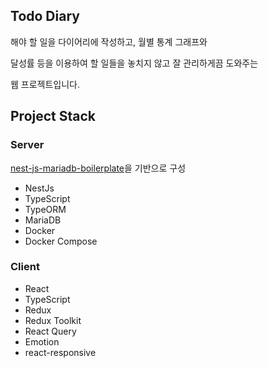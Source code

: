 ## Todo Diary

해야 할 일을 다이어리에 작성하고, 월별 통계 그래프와

달성률 등을 이용하여 할 일들을 놓치지 않고 잘 관리하게끔 도와주는

웹 프로젝트입니다.

## Project Stack

### Server

[nest-js-mariadb-boilerplate](https://github.com/KimBiYam/nest-js-mariadb-boilerplate)을 기반으로 구성

- NestJs
- TypeScript
- TypeORM
- MariaDB
- Docker
- Docker Compose

### Client

- React
- TypeScript
- Redux
- Redux Toolkit
- React Query
- Emotion
- react-responsive
